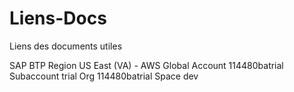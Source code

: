 # Liens-Docs
Liens des documents utiles


SAP BTP 
Region
US East (VA) - AWS
Global Account
114480batrial
Subaccount
trial
Org
114480batrial
Space
dev
